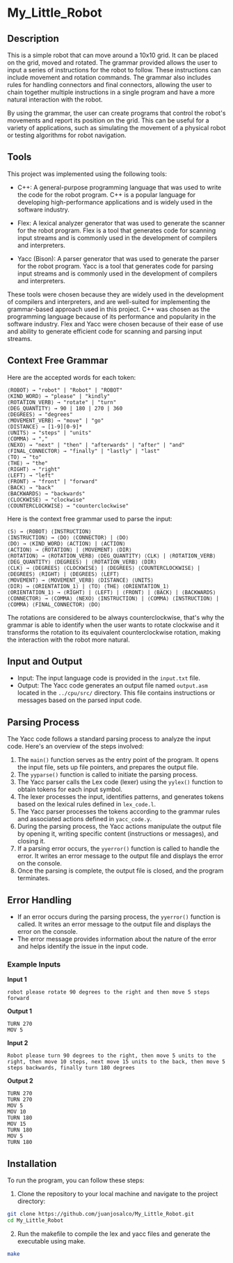 # My_Little_Robot

## Description

This is a simple robot that can move around a 10x10 grid. It can be placed on the grid, moved and rotated. The grammar provided allows the user to input a series of instructions for the robot to follow. These instructions can include movement and rotation commands. The grammar also includes rules for handling connectors and final connectors, allowing the user to chain together multiple instructions in a single program and have a more natural interaction with the robot.

By using the grammar, the user can create programs that control the robot's movements and report its position on the grid. This can be useful for a variety of applications, such as simulating the movement of a physical robot or testing algorithms for robot navigation.

## Tools

This project was implemented using the following tools:

- C++: A general-purpose programming language that was used to write the code for the robot program. C++ is a popular language for developing high-performance applications and is widely used in the software industry.

- Flex: A lexical analyzer generator that was used to generate the scanner for the robot program. Flex is a tool that generates code for scanning input streams and is commonly used in the development of compilers and interpreters.

- Yacc (Bison): A parser generator that was used to generate the parser for the robot program. Yacc is a tool that generates code for parsing input streams and is commonly used in the development of compilers and interpreters.

These tools were chosen because they are widely used in the development of compilers and interpreters, and are well-suited for implementing the grammar-based approach used in this project. C++ was chosen as the programming language because of its performance and popularity in the software industry. Flex and Yacc were chosen because of their ease of use and ability to generate efficient code for scanning and parsing input streams.

## Context Free Grammar

Here are the accepted words for each token:
```text
⟨ROBOT⟩ → "robot" | "Robot" | "ROBOT"
⟨KIND_WORD⟩ → "please" | "kindly"
⟨ROTATION_VERB⟩ → "rotate" | "turn"
⟨DEG_QUANTITY⟩ → 90 | 180 | 270 | 360
⟨DEGREES⟩ → "degrees"
⟨MOVEMENT_VERB⟩ → "move" | "go"
⟨DISTANCE⟩ → [1-9][0-9]*
⟨UNITS⟩ → "steps" | "units"
⟨COMMA⟩ → ","
⟨NEXO⟩ → "next" | "then" | "afterwards" | "after" | "and"
⟨FINAL_CONNECTOR⟩ → "finally" | "lastly" | "last"
⟨TO⟩ → "to"
⟨THE⟩ → "the"
⟨RIGHT⟩ → "right"
⟨LEFT⟩ → "left"
⟨FRONT⟩ → "front" | "forward"
⟨BACK⟩ → "back"
⟨BACKWARDS⟩ → "backwards"
⟨CLOCKWISE⟩ → "clockwise"
⟨COUNTERCLOCKWISE⟩ → "counterclockwise"
```

Here is the context free grammar used to parse the input:
```text
⟨S⟩ → ⟨ROBOT⟩ ⟨INSTRUCTION⟩
⟨INSTRUCTION⟩ → ⟨DO⟩ ⟨CONNECTOR⟩ | ⟨DO⟩
⟨DO⟩ → ⟨KIND_WORD⟩ ⟨ACTION⟩ | ⟨ACTION⟩
⟨ACTION⟩ → ⟨ROTATION⟩ | ⟨MOVEMENT⟩ ⟨DIR⟩
⟨ROTATION⟩ → ⟨ROTATION_VERB⟩ ⟨DEG_QUANTITY⟩ ⟨CLK⟩ | ⟨ROTATION_VERB⟩ ⟨DEG_QUANTITY⟩ ⟨DEGREES⟩ | ⟨ROTATION_VERB⟩ ⟨DIR⟩
⟨CLK⟩ → ⟨DEGREES⟩ ⟨CLOCKWISE⟩ | ⟨DEGREES⟩ ⟨COUNTERCLOCKWISE⟩ | ⟨DEGREES⟩ ⟨RIGHT⟩ | ⟨DEGREES⟩ ⟨LEFT⟩
⟨MOVEMENT⟩ → ⟨MOVEMENT_VERB⟩ ⟨DISTANCE⟩ ⟨UNITS⟩
⟨DIR⟩ → ⟨ORIENTATION_1⟩ | ⟨TO⟩ ⟨THE⟩ ⟨ORIENTATION_1⟩
⟨ORIENTATION_1⟩ → ⟨RIGHT⟩ | ⟨LEFT⟩ | ⟨FRONT⟩ | ⟨BACK⟩ | ⟨BACKWARDS⟩
⟨CONNECTOR⟩ → ⟨COMMA⟩ ⟨NEXO⟩ ⟨INSTRUCTION⟩ | ⟨COMMA⟩ ⟨INSTRUCTION⟩ | ⟨COMMA⟩ ⟨FINAL_CONNECTOR⟩ ⟨DO⟩
```

The rotations are considered to be always counterclockwise, that's why the grammar is able to identify when the user wants to rotate clockwise and it transforms the rotation to its equivalent counterclockwise rotation, making the interaction with the robot more natural.

## Input and Output

- Input: The input language code is provided in the `input.txt` file.
- Output: The Yacc code generates an output file named `output.asm` located in the `../cpu/src/` directory. This file contains instructions or messages based on the parsed input code.

## Parsing Process

The Yacc code follows a standard parsing process to analyze the input code. Here's an overview of the steps involved:

1. The `main()` function serves as the entry point of the program. It opens the input file, sets up file pointers, and prepares the output file.
2. The `yyparse()` function is called to initiate the parsing process.
3. The Yacc parser calls the Lex code (lexer) using the `yylex()` function to obtain tokens for each input symbol.
4. The lexer processes the input, identifies patterns, and generates tokens based on the lexical rules defined in `lex_code.l`.
5. The Yacc parser processes the tokens according to the grammar rules and associated actions defined in `yacc_code.y`.
6. During the parsing process, the Yacc actions manipulate the output file by opening it, writing specific content (instructions or messages), and closing it.
7. If a parsing error occurs, the `yyerror()` function is called to handle the error. It writes an error message to the output file and displays the error on the console.
8. Once the parsing is complete, the output file is closed, and the program terminates.

## Error Handling

- If an error occurs during the parsing process, the `yyerror()` function is called. It writes an error message to the output file and displays the error on the console.
- The error message provides information about the nature of the error and helps identify the issue in the input code.


### Example Inputs
**Input 1**
```text
robot please rotate 90 degrees to the right and then move 5 steps forward
```

**Output 1**
```text
TURN 270
MOV 5
```

**Input 2**
```text
Robot please turn 90 degrees to the right, then move 5 units to the right, then move 10 steps, next move 15 units to the back, then move 5 steps backwards, finally turn 180 degrees
```

**Output 2**
```text
TURN 270
TURN 270
MOV 5
MOV 10
TURN 180
MOV 15
TURN 180
MOV 5
TURN 180
```

## Installation

To run the program, you can follow these steps:

1. Clone the repository to your local machine and navigate to the project directory:
```bash
git clone https://github.com/juanjosalco/My_Little_Robot.git
cd My_Little_Robot
```

2. Run the makefile to compile the lex and yacc files and generate the executable using make.

```bash
make
```

